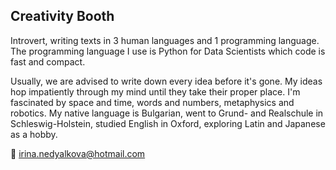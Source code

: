 ## Creativity Booth
Introvert, writing texts in 3 human languages and 1 programming language. The programming language I use is Python for Data Scientists which code is fast and compact.

Usually, we are advised to write down every idea before it's gone. My ideas hop impatiently through my mind until they take their proper place. I'm fascinated by space and time, words and numbers, metaphysics and robotics. My native language is Bulgarian, went to Grund- and Realschule in Schleswig-Holstein, studied English in Oxford, exploring Latin and Japanese as a hobby.

📨 irina.nedyalkova@hotmail.com
